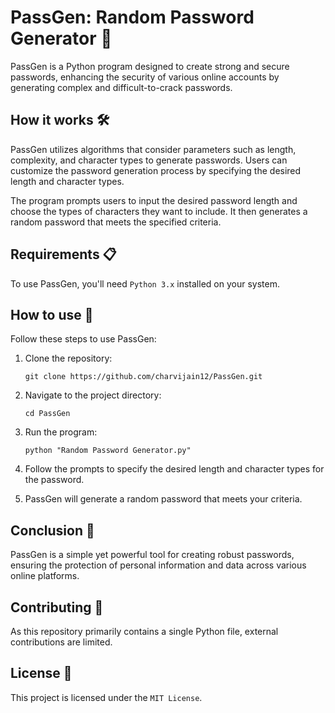 # PassGen: Random Password Generator 🔐

PassGen is a Python program designed to create strong and secure passwords, enhancing the security of various online accounts by generating complex and difficult-to-crack passwords.

## How it works 🛠️

PassGen utilizes algorithms that consider parameters such as length, complexity, and character types to generate passwords. Users can customize the password generation process by specifying the desired length and character types.

The program prompts users to input the desired password length and choose the types of characters they want to include. It then generates a random password that meets the specified criteria.

## Requirements 📋

To use PassGen, you'll need `Python 3.x` installed on your system.

## How to use 🚀

Follow these steps to use PassGen:

1. Clone the repository:
   ```
   git clone https://github.com/charvijain12/PassGen.git
   ```

2. Navigate to the project directory:
   ```
   cd PassGen
   ```

3. Run the program:
   ```
   python "Random Password Generator.py"
   ```

4. Follow the prompts to specify the desired length and character types for the password.

5. PassGen will generate a random password that meets your criteria.

## Conclusion 🌟

PassGen is a simple yet powerful tool for creating robust passwords, ensuring the protection of personal information and data across various online platforms.

## Contributing 🤝

As this repository primarily contains a single Python file, external contributions are limited.

## License 📄

This project is licensed under the `MIT License`.
